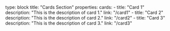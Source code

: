 type: block
title: "Cards Section"
properties:
  cards:
    - title: "Card 1"
      description: "This is the description of card 1."
      link: "/card1"
    - title: "Card 2"
      description: "This is the description of card 2."
      link: "/card2"
    - title: "Card 3"
      description: "This is the description of card 3."
      link: "/card3"
